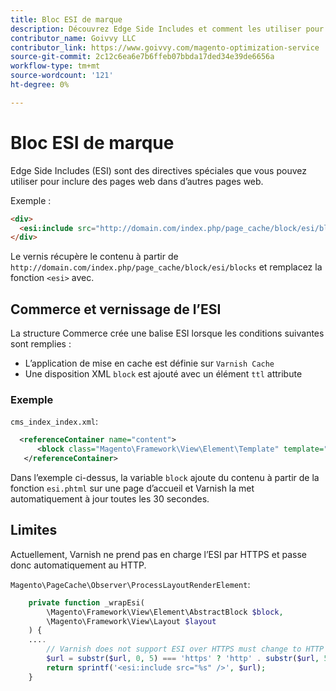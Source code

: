 ```yaml
---
title: Bloc ESI de marque
description: Découvrez Edge Side Includes et comment les utiliser pour incorporer des pages web.
contributor_name: Goivvy LLC
contributor_link: https://www.goivvy.com/magento-optimization-service
source-git-commit: 2c12c6ea6e7b6ffeb07bbda17ded34e39de6656a
workflow-type: tm+mt
source-wordcount: '121'
ht-degree: 0%

---
```



# Bloc ESI de marque

Edge Side Includes (ESI) sont des directives spéciales que vous pouvez utiliser pour inclure des pages web dans d’autres pages web.

Exemple :

```html
<div>
  <esi:include src="http://domain.com/index.php/page_cache/block/esi/blocks"/>
</div>
```

Le vernis récupère le contenu à partir de `http://domain.com/index.php/page_cache/block/esi/blocks` et remplacez la fonction `<esi>` avec.

## Commerce et vernissage de l’ESI

La structure Commerce crée une balise ESI lorsque les conditions suivantes sont remplies :

- L’application de mise en cache est définie sur `Varnish Cache`
- Une disposition XML `block` est ajouté avec un élément `ttl` attribute

### Exemple

`cms_index_index.xml`:

```xml
  <referenceContainer name="content">
      <block class="Magento\Framework\View\Element\Template" template="Magento_Paypal::esi.phtml" ttl="30"/>
   </referenceContainer>
```

Dans l’exemple ci-dessus, la variable `block` ajoute du contenu à partir de la fonction `esi.phtml` sur une page d’accueil et Varnish la met automatiquement à jour toutes les 30 secondes.

## Limites

Actuellement, Varnish ne prend pas en charge l’ESI par HTTPS et passe donc automatiquement au HTTP.

`Magento\PageCache\Observer\ProcessLayoutRenderElement`:

```php
    private function _wrapEsi(
        \Magento\Framework\View\Element\AbstractBlock $block,
        \Magento\Framework\View\Layout $layout
    ) {
    ....
        // Varnish does not support ESI over HTTPS must change to HTTP
        $url = substr($url, 0, 5) === 'https' ? 'http' . substr($url, 5) : $url;
        return sprintf('<esi:include src="%s" />', $url);
    }
```
